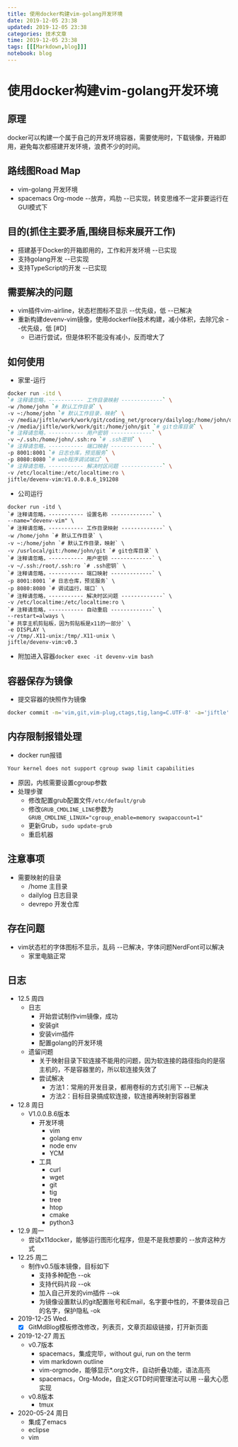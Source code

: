 ```yaml
---
title: 使用docker构建vim-golang开发环境
date: 2019-12-05 23:38
updated: 2019-12-05 23:38
categories: 技术文章
time: 2019-12-05 23:38
tags: [[[Markdown,blog]]]
notebook: blog
---
```


# 使用docker构建vim-golang开发环境

## 原理

docker可以构建一个属于自己的开发环境容器，需要使用时，下载镜像，开箱即用，避免每次都搭建开发环境，浪费不少的时间。

## 路线图Road Map

- vim-golang 开发环境
- spacemacs Org-mode  --放弃，鸡肋  --已实现，转变思维不一定非要运行在GUI模式下

## 目的(抓住主要矛盾,围绕目标来展开工作)

- 搭建基于Docker的开箱即用的，工作和开发环境  --已实现
- 支持golang开发  --已实现
- 支持TypeScript的开发  --已实现

## 需要解决的问题

- vim插件vim-airline，状态栏图标不显示  --优先级，低   --已解决
- 重新构建devenv-vim镜像，使用dockerfile技术构建，减小体积，去除冗余  --优先级，低 [#D]
    - 已进行尝试，但是体积不能没有减小，反而增大了

## 如何使用

- 家里-运行
```bash
docker run -itd \
`# 注释请忽略，----------- 工作目录映射 -------------` \
-w /home/john `# 默认工作目录` \
-v ~:/home/john `# 默认工作目录，映射` \
-v /media/jiftle/work/work/git/coding_net/grocery/dailylog:/home/john/dailylog `# 日志仓库目录` \
-v /media/jiftle/work/work/git:/home/john/git `# git仓库目录` \
`# 注释请忽略，----------- 用户密钥 -------------` \
-v ~/.ssh:/home/john/.ssh:ro `# .ssh密钥` \
`# 注释请忽略，----------- 端口映射 -------------` \
-p 8001:8001 `# 日志仓库，预览服务` \
-p 8080:8080 `# web程序调试端口` \
`# 注释请忽略，----------- 解决时区问题 -------------` \
-v /etc/localtime:/etc/localtime:ro \
jiftle/devenv-vim:V1.0.0.B.6_191208
```
- 公司运行
```
docker run -itd \
`# 注释请忽略，----------- 设置名称 -------------` \
--name="devenv-vim" \
`# 注释请忽略，----------- 工作目录映射 -------------` \
-w /home/john `# 默认工作目录` \
-v ~:/home/john `# 默认工作目录，映射` \
-v /usrlocal/git:/home/john/git `# git仓库目录` \
`# 注释请忽略，----------- 用户密钥 -------------` \
-v ~/.ssh:/root/.ssh:ro `# .ssh密钥` \
`# 注释请忽略，----------- 端口映射 -------------` \
-p 8001:8001 `# 日志仓库，预览服务` \
-p 8080:8080 `# 调试运行，端口` \
`# 注释请忽略，----------- 解决时区问题 -------------` \
-v /etc/localtime:/etc/localtime:ro \
`# 注释请忽略，----------- 自动重启 -------------` \
--restart=always \
`# 共享主机剪贴板，因为剪贴板是x11的一部分` \
-e DISPLAY \
-v /tmp/.X11-unix:/tmp/.X11-unix \
jiftle/devenv-vim:v0.3
```
- 附加进入容器`docker exec -it devenv-vim bash`

## 容器保存为镜像

- 提交容器的快照作为镜像
```bash
docker commit -m='vim,git,vim-plug,ctags,tig,lang=C.UTF-8' -a='jiftle' 5d jiftle/devenv-vim:V1.0.0.B.1_191206
```

## 内存限制报错处理

- docker run报错
```
Your kernel does not support cgroup swap limit capabilities
```
- 原因，内核需要设置cgroup参数
- 处理步骤
    - 修改配置grub配置文件`/etc/default/grub`
    - 修改`GRUB_CMDLINE_LINE`参数为`GRUB_CMDLINE_LINUX="cgroup_enable=memory swapaccount=1"`
    - 更新Grub，`sudo update-grub`
    - 重启机器

## 注意事项

- 需要映射的目录
  - /home 主目录
  - dailylog 日志目录
  - devrepo 开发仓库

## 存在问题

- vim状态栏的字体图标不显示，乱码  --已解决，字体问题NerdFont可以解决
    - 家里电脑正常

## 日志

- 12.5 周四
  - 日志
    - 开始尝试制作vim镜像，成功
    - 安装git
    - 安装vim插件
    - 配置golang的开发环境
  - 遗留问题
    - 关于映射目录下软连接不能用的问题，因为软连接的路径指向的是宿主机的，不是容器里的，所以软连接失效了
    - 尝试解决
      - 方法1：常用的开发目录，都用卷标的方式引用下  --已解决
      - 方法2：目标目录搞成软连接，软连接再映射到容器里
- 12.8 周日
  - V1.0.0.B.6版本
    - 开发环境
      - vim
      - golang env
      - node env
      - YCM
    - 工具
      - curl
      - wget
      - git
      - tig
      - tree
      - htop
      - cmake
      - python3
- 12.9 周一
  - 尝试x11docker，能够运行图形化程序，但是不是我想要的   --放弃这种方式
- 12.25 周二
    - 制作v0.5版本镜像，目标如下
        - 支持多种配色       --ok
        - 支持代码片段       --ok
        - 加入自己开发的vim插件  --ok
        - 为镜像设置默认的git配置账号和Email，名字要中性的，不要体现自己的名字，保护隐私  -ok
- 2019-12-25 Wed.
    - [x] GitMdBlog模板修改修改，列表页，文章页超级链接，打开新页面
- 2019-12-27 周五
    - v0.7版本
        - spacemacs，集成完毕，without gui, run on the term
        - vim markdown outline
        - vim-orgmode，能够显示*.org文件，自动折叠功能，语法高亮
        - spacemacs，Org-Mode，自定义GTD时间管理法可以用  --最大心愿实现
    - v0.8版本
        - tmux
- 2020-05-24 周日
    - 集成了emacs
    - eclipse
    - vim

